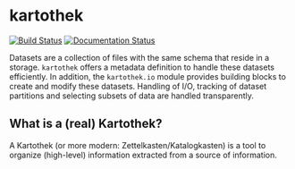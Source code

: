 kartothek
=========

[![Build Status](https://travis-ci.org/JDASoftwareGroup/kartothek.svg?branch=master)](https://travis-ci.org/JDASoftwareGroup/kartothek)
[![Documentation Status](https://readthedocs.org/projects/kartothek/badge/?version=latest)](https://kartothek.readthedocs.io/en/latest/?badge=latest)

Datasets are a collection of files with the same schema that reside in
a storage. `kartothek` offers a metadata definition to handle these datasets
efficiently. In addition, the `kartothek.io` module provides building
blocks to create and modify these datasets. Handling of I/O, tracking of
dataset partitions and selecting subsets of data are handled transparently.

What is a (real) Kartothek?
---------------------------

A Kartothek (or more modern: Zettelkasten/Katalogkasten) is a tool to organize
(high-level) information extracted from a source of information.
